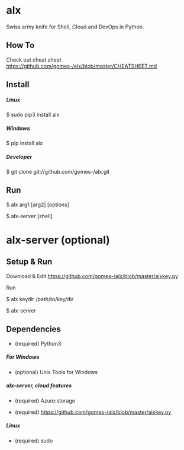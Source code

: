 # alx

Swiss army knife for Shell, Cloud and DevOps in Python.

## How To

Check out cheat sheet https://github.com/gomes-/alx/blob/master/CHEATSHEET.md

## Install

##### Linux

$ sudo pip3 install alx

##### Windows

$ pip install alx

##### Developer

$ git clone git://github.com/gomes-/alx.git

## Run

$ alx arg1 [arg2] [options]

$ alx-server [shell]

# alx-server (optional)

## Setup & Run

Download & Edit https://github.com/gomes-/alx/blob/master/alxkey.py

Run

$ alx keydir /path/to/key/dir

$ alx-server


## Dependencies

* (required) Python3
 
##### For Windows

* (optional) Unix Tools for Windows
 
##### alx-server, cloud features

* (required) Azure:storage

* (required) https://github.com/gomes-/alx/blob/master/alxkey.py

##### Linux

* (required) sudo





